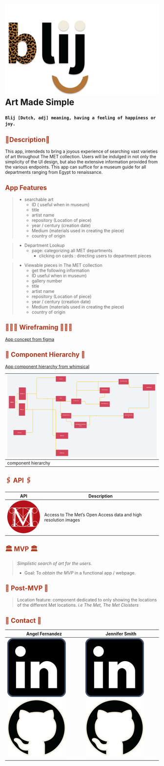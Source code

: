 # <div align="left">![blij logo](src/images/logos/blij-logo-c.svg)Art Made Simple </div>

### `Blij [Dutch, adj] meaning, having a feeling of happiness or joy.`


## <div align="left" style='color: #b0371c'> 🏺Description🏺

<p>This app, intendeds to bring a joyous experience of searching vast varieties of art throughout The MET collection. Users will be indulged in not only the simplicity of the UI design, but also the extensive information provided from the various endpoints. This app can suffice for a museum guide for all departments ranging from Egypt to renaissance.</p>
 
## <div align="left" style='color: #b0371c'> App Features</div>

> - searchable art
>   - ID ( useful when in museum)
>   - title
>   - artist name
>   - repository (Location of piece)
>   - year / century (creation date)
>   - Medium (materials used in creating the piece)
>   - country of origin

> - Department Lookup
>   - page: categorizing all MET departments
>     - clicking on cards : directing users to department pieces

> - Viewable pieces in The MET collection
>   - get the following information
>   - ID useful when in museum)
>   - gallery number
>   - title
>   - artist name
>   - repository (Location of piece)
>   - year / century (creation date)
>   - Medium (materials used in creating the piece)
>   - country of origin

## <div align="left" style='color: #b0371c'> 👩🏽‍🎨 Wireframing 👩🏽‍🎨 </div>
[App concept from figma](https://www.figma.com/file/BfC5C6mooGmLaFA9xyI6Bm/Team-Blij-Style-Guide?node-id=120%3A3)


## <div align="left" style='color: #b0371c'> 🧩 Component Hierarchy 🧩 </div>
[App component hierarchy from whimsical](https://whimsical.com/blij-9YTmT3Mox4Fjb5xV6g6fTF)

| ![component hierarchy](src/images/Wireframing_and_maping/blij-component-map.png) |
| -------------------------------------------------------------------------------- |
| component hierarchy                                                              |



## <div align="left" style='color: #b0371c'> 🖇 API 🖇 </div>

| API                                                                        | Description                                                     |
| -------------------------------------------------------------------------- | --------------------------------------------------------------- |
| [![MET logo](src/images/logos/met-logo.png)](https://metmuseum.github.io/) | Access to The Met’s Open Access data and high resolution images |

## <div align="left" style='color: #b0371c'> 🏛 MVP 🏛</div>
>
> _Simplistic search of art for the users._
>
> - Goal: To _obtain the *MVP*_ in a functional app / webpage.

## <div align="left" style='color: #b0371c'> 🔮 Post-MVP 🔮 </div>
>
> Location feature: component dedicated to only showing the locations of the different Met locations. _i.e The Met, The Met Cloisters_

## <div align="left" style='color: #b0371c'> 📠 Contact 📠</div>

| Angel Fernandez                                                                                                                                                                   | Jennifer  Smith                                                                                                                                                                             |
| --------------------------------------------------------------------------------------------------------------------------------------------------------------------------------- | ------------------------------------------------------------------------------------------------------------------------------------------------------------------------------------------- |
| [![LinkedIn](src/images/logos/linkedin-logo.svg)](https://www.linkedin.com/in/angelbienvenidofernandez/) [![GitHub](src/images/logos/github-logo.svg)](https://github.com/Avixph) | [![LinkedIn](src/images/logos/linkedin-logo.svg)](https://www.linkedin.com/in/jennifer-smith-14a8361b7/) [![GitHub](src/images/logos/github-logo.svg)](https://github.com/JenniferSmith007) |
|                                                                                                                                                                                   |                                                                                                                                                                                             |
